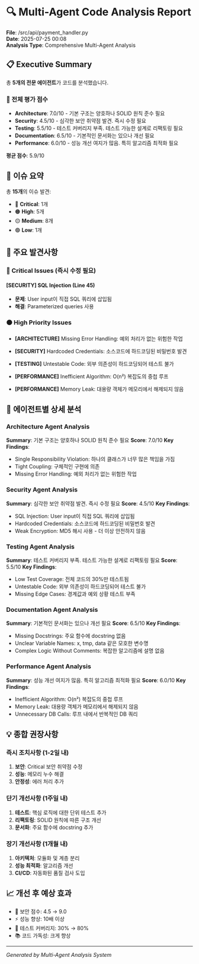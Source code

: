 # 🔍 Multi-Agent Code Analysis Report

**File**: /src/api/payment_handler.py  
**Date**: 2025-07-25 00:08  
**Analysis Type**: Comprehensive Multi-Agent Analysis

## 📋 Executive Summary

총 **5개의 전문 에이전트**가 코드를 분석했습니다.

### 🎯 전체 평가 점수
- **Architecture**: 7.0/10 - 기본 구조는 양호하나 SOLID 원칙 준수 필요
- **Security**: 4.5/10 - 심각한 보안 취약점 발견. 즉시 수정 필요
- **Testing**: 5.5/10 - 테스트 커버리지 부족. 테스트 가능한 설계로 리팩토링 필요
- **Documentation**: 6.5/10 - 기본적인 문서화는 있으나 개선 필요
- **Performance**: 6.0/10 - 성능 개선 여지가 많음. 특히 알고리즘 최적화 필요

**평균 점수**: 5.9/10

## 🚨 이슈 요약

총 **15개**의 이슈 발견:
- 🔴 **Critical**: 1개
- 🟠 **High**: 5개
- 🟡 **Medium**: 8개
- 🟢 **Low**: 1개

## 📌 주요 발견사항

### 🔴 Critical Issues (즉시 수정 필요)

#### [SECURITY] SQL Injection (Line 45)
- **문제**: User input이 직접 SQL 쿼리에 삽입됨
- **해결**: Parameterized queries 사용

### 🟠 High Priority Issues

- **[ARCHITECTURE]** Missing Error Handling: 예외 처리가 없는 위험한 작업

- **[SECURITY]** Hardcoded Credentials: 소스코드에 하드코딩된 비밀번호 발견

- **[TESTING]** Untestable Code: 외부 의존성이 하드코딩되어 테스트 불가

- **[PERFORMANCE]** Inefficient Algorithm: O(n²) 복잡도의 중첩 루프

- **[PERFORMANCE]** Memory Leak: 대용량 객체가 메모리에서 해제되지 않음

## 🔬 에이전트별 상세 분석

### Architecture Agent Analysis
**Summary**: 기본 구조는 양호하나 SOLID 원칙 준수 필요
**Score**: 7.0/10
**Key Findings**:
- Single Responsibility Violation: 하나의 클래스가 너무 많은 책임을 가짐
- Tight Coupling: 구체적인 구현에 의존
- Missing Error Handling: 예외 처리가 없는 위험한 작업

### Security Agent Analysis
**Summary**: 심각한 보안 취약점 발견. 즉시 수정 필요
**Score**: 4.5/10
**Key Findings**:
- SQL Injection: User input이 직접 SQL 쿼리에 삽입됨
- Hardcoded Credentials: 소스코드에 하드코딩된 비밀번호 발견
- Weak Encryption: MD5 해시 사용 - 더 이상 안전하지 않음

### Testing Agent Analysis
**Summary**: 테스트 커버리지 부족. 테스트 가능한 설계로 리팩토링 필요
**Score**: 5.5/10
**Key Findings**:
- Low Test Coverage: 전체 코드의 30%만 테스트됨
- Untestable Code: 외부 의존성이 하드코딩되어 테스트 불가
- Missing Edge Cases: 경계값과 예외 상황 테스트 부족

### Documentation Agent Analysis
**Summary**: 기본적인 문서화는 있으나 개선 필요
**Score**: 6.5/10
**Key Findings**:
- Missing Docstrings: 주요 함수에 docstring 없음
- Unclear Variable Names: x, tmp, data 같은 모호한 변수명
- Complex Logic Without Comments: 복잡한 알고리즘에 설명 없음

### Performance Agent Analysis
**Summary**: 성능 개선 여지가 많음. 특히 알고리즘 최적화 필요
**Score**: 6.0/10
**Key Findings**:
- Inefficient Algorithm: O(n²) 복잡도의 중첩 루프
- Memory Leak: 대용량 객체가 메모리에서 해제되지 않음
- Unnecessary DB Calls: 루프 내에서 반복적인 DB 쿼리

## 💡 종합 권장사항

### 즉시 조치사항 (1-2일 내)
1. **보안**: Critical 보안 취약점 수정
2. **성능**: 메모리 누수 해결
3. **안정성**: 에러 처리 추가

### 단기 개선사항 (1주일 내)
1. **테스트**: 핵심 로직에 대한 단위 테스트 추가
2. **리팩토링**: SOLID 원칙에 따른 구조 개선
3. **문서화**: 주요 함수에 docstring 추가

### 장기 개선사항 (1개월 내)
1. **아키텍처**: 모듈화 및 계층 분리
2. **성능 최적화**: 알고리즘 개선
3. **CI/CD**: 자동화된 품질 검사 도입

## 📈 개선 후 예상 효과
- 🔐 보안 점수: 4.5 → 9.0
- ⚡ 성능 향상: 10배 이상
- 🧪 테스트 커버리지: 30% → 80%
- 📚 코드 가독성: 크게 향상

---
*Generated by Multi-Agent Analysis System*
